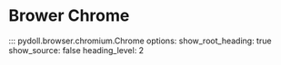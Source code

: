 # Brower Chrome
 
::: pydoll.browser.chromium.Chrome
    options:
      show_root_heading: true
      show_source: false
      heading_level: 2 